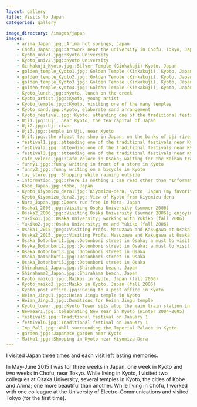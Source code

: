 ```yaml
---
layout: gallery
title: Visits to Japan
categories: gallery

image_directory: /images/japan
images:
    - arima_Japan.jpg::Arima hot springs, Japan
    - Chofu_Japan.jpg::Artwork near the university in Chofu, Tokyo, Japan
    - Kyoto_univ1.jpg::Kyoto University
    - Kyoto_univ2.jpg::Kyoto University
    - Ginkakuji_Kyoto.jpg::Silver Temple (Ginkakuji) Kyoto, Japan 
    - golden_temple_Kyoto1.jpg::Golden Temple (Kinkakuji), Kyoto, Japan
    - golden_temple_Kyoto2.jpg::Golden Temple (Kinkakuji), Kyoto, Japan
    - golden_temple_Kyoto3.jpg::Golden Temple (Kinkakuji), Kyoto, Japan
    - golden_temple_Kyoto4.jpg::Golden Temple (Kinkakuji), Kyoto, Japan
    - Kyoto_lunch.jpg::Kyoto, lunch on the creek
    - Kyoto_artist.jpg::Kyoto, young artist
    - Kyoto_temple.jpg::Kyoto, visiting one of the many temples
    - Kyoto_sand.jpg::Kyoto, elaborate sand arrangement
    - Kyoto_festival.jpg::Kyoto; attending one of the traditional festivals
    - Uji1.jpg::Uji, near Kyoto; the tea capital of Japan
    - Uji2.jpg::Uji river
    - Uji3.jpg::temple in Uji, near Kyoto
    - Uji4.jpg::the oldest tea shop in Japan, on the banks of Uji river
    - festival1.jpg::attending one of the traditional festivals near Kyoto
    - festival2.jpg::attending one of the traditional festivals near Kyoto
    - festival3.jpg::attending one of the traditional festivals near Kyoto
    - cafe_veloce.jpg::Cafe Veloce in Osaka; waiting for the Keihan train to Kyoto
    - funny1.jpg::funny writing in front of a store in Kyoto
    - funny2.jpg::funny writing on a bicycle in Kyoto
    - toy_store.jpg::Shopping while raining outside
    - information.jpg::There is nothing I can read other than "Information"
    - Kobe_Japan.jpg::Kobe, Japan
    - Kyoto_Kiyomizu_dera1.jpg::Kiyomizu-dera, Kyoto, Japan (my favorite temple in Kyoto)
    - Kyoto_Kiyomizu_dera2.jpg::View of Kyoto from Kiyomizu-dera
    - Nara_Japan.jpg::Deers run free in Nara, Japan
    - Osaka1_2006.jpg::Visiting Osaka University (summer 2006)
    - Osaka2_2006.jpg::Visiting Osaka University (summer 2006); enjoying Japanese curry
    - Yukiko1.jpg::Osaka University; working with Yukiko (fall 2006)
    - Yukiko2.jpg::Osaka University; me and Yukiko (fall 2006)
    - Osaka1_2015.jpeg::Visiting Profs. Masuzawa and Kakugawa at Osaka University (summer 2015)
    - Osaka2_2015.jpeg::Visiting Profs. Masuzawa and Kakugawa at Osaka University (summer 2015)
    - Osaka_Dotonbori1.jpg::Dotonbori street in Osaka; a must to visit in the evening
    - Osaka_Dotonbori2.jpg::Dotonbori street in Osaka; a must to visit in the evening
    - Osaka_Dotonbori3.jpg::Dotonbori street in Osaka
    - Osaka_Dotonbori4.jpg::Dotonbori street in Osaka
    - Osaka_Dotonbori5.jpg::Dotonbori street in Osaka
    - Shirahama1_Japan.jpg::Shirahama beach, Japan
    - Shirahama2_Japan.jpg::Shirahama beach, Japan
    - Kyoto_maiko1.jpg::Maikos in Kyoto, Japan (fall 2006)
    - Kyoto_maiko2.jpg::Maiko in Kyoto, Japan (fall 2006)
    - Kyoto_post_office.jpg::Going to a post office in Kyoto
    - Heian_Jingu1.jpg::Heian Jingu temple in Kyoto
    - Heian_Jingu2.jpg::Donations for Heian Jingu temple
    - Kyoto_tower.jpg::Kyoto Tower sits atop the main train station in Kyoto
    - NewYear1.jpg::Celebrating New Year in Kyoto (Winter 2004-2005)
    - festival5.jpg::Traditional festival on January 1
    - festival6.jpg::Traditional festival on January 1
    - Imp_Pal1.jpg::Wall surrounding the Imperial Palace in Kyoto
    - garden.jpg::Japanese garden near Kyoto
    - Maiko1.jpg::Shopping in Kyoto near Kiyomizu-Dera
---
```


I visited Japan three times and each visit left lasting memories.

In May-June 2015 I was for three weeks in Japan, one week in Kyoto and two weeks in Chofu, near Tokyo. While living in Kyoto, I visited two collegues at Osaka University, several temples in Kyoto, the cities of Kobe and Arima; one more beautiful than another. While living in Chofu, I worked with one colleague at the University of Electro-Communications and visited Tokyo (for the first time).
